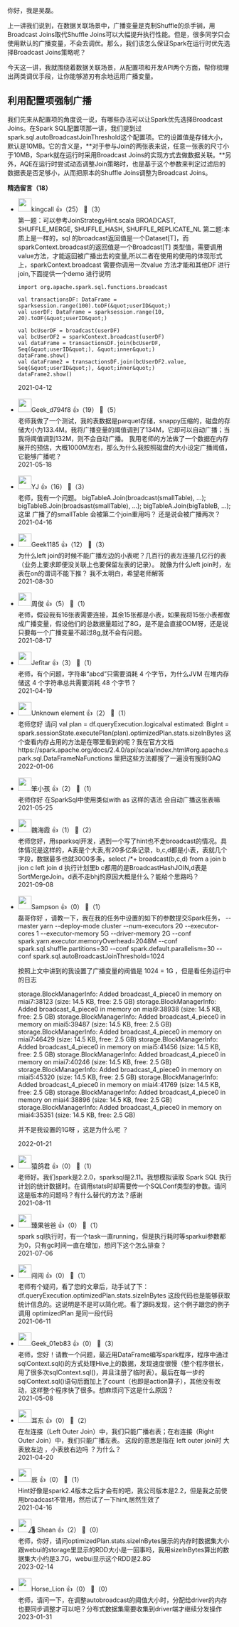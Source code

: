 你好，我是吴磊。

上一讲我们说到，在数据关联场景中，广播变量是克制Shuffle的杀手锏，用Broadcast Joins取代Shuffle Joins可以大幅提升执行性能。但是，很多同学只会使用默认的广播变量，不会去调优。那么，我们该怎么保证Spark在运行时优先选择Broadcast Joins策略呢？

今天这一讲，我就围绕着数据关联场景，从配置项和开发API两个方面，帮你梳理出两类调优手段，让你能够游刃有余地运用广播变量。

## 利用配置项强制广播

我们先来从配置项的角度说一说，有哪些办法可以让Spark优先选择Broadcast Joins。在Spark SQL配置项那一讲，我们提到过spark.sql.autoBroadcastJoinThreshold这个配置项。它的设置值是存储大小，默认是10MB。它的含义是，**对于参与Join的两张表来说，任意一张表的尺寸小于10MB，Spark就在运行时采用Broadcast Joins的实现方式去做数据关联。**另外，AQE在运行时尝试动态调整Join策略时，也是基于这个参数来判定过滤后的数据表是否足够小，从而把原本的Shuffle Joins调整为Broadcast Joins。
<div><strong>精选留言（18）</strong></div><ul>
<li><img src="https://static001.geekbang.org/account/avatar/00/10/20/d6/b9513db0.jpg" width="30px"><span>kingcall</span> 👍（25） 💬（3）<div>第一题：可以参考JoinStrategyHint.scala 
    BROADCAST,
    SHUFFLE_MERGE,
    SHUFFLE_HASH,
    SHUFFLE_REPLICATE_NL
第二题:本质上是一样的，sql 的broadcast返回值是一个Dataset[T]，而sparkContext.broadcast的返回值是一个Broadcast[T] 类型值，需要调用value方法，才能返回被广播出去的变量,所以二者在使用的使用的体现形式上，sparkContext.broadcast 需要你调用一次value 方法才能和其他DF 进行join,下面提供一个demo 进行说明

    import org.apache.spark.sql.functions.broadcast

    val transactionsDF: DataFrame = sparksession.range(100).toDF(&quot;userID&quot;)
    val userDF: DataFrame = sparksession.range(10, 20).toDF(&quot;userID&quot;)

    val bcUserDF = broadcast(userDF)
    val bcUserDF2 = sparkContext.broadcast(userDF)
    val dataFrame = transactionsDF.join(bcUserDF, Seq(&quot;userID&quot;), &quot;inner&quot;)
    dataFrame.show()
    val dataFrame2 = transactionsDF.join(bcUserDF2.value, Seq(&quot;userID&quot;), &quot;inner&quot;)
    dataFrame2.show()
</div>2021-04-12</li><br/><li><img src="https://thirdwx.qlogo.cn/mmopen/vi_32/Q0j4TwGTfTIiaeebUYxl7e4jicPshDRKMbiculHUjKgZZ2ygDibn2S7bbsjeqYIdsEUdVyoryKNa43ZGnDQmWjv3ibQ/132" width="30px"><span>Geek_d794f8</span> 👍（19） 💬（5）<div>老师我做了一个测试，我的表数据是parquet存储，snappy压缩的，磁盘的存储大小为133.4M。我将广播变量的阈值调到了134M，它却可以自动广播；当我将阈值调到132M，则不会自动广播。
我用老师的方法做了一个数据在内存展开的预估，大概1000M左右，那么为什么我按照磁盘的大小设定广播阈值，它能够广播呢？</div>2021-05-18</li><br/><li><img src="http://thirdwx.qlogo.cn/mmopen/vi_32/PiajxSqBRaELOB7pvNfq404zOrBt7OfibficJmfaTHbd14w0Om7VRUakQWnEzmbbpJHGTmRYp0ibA31oJAZUVruatA/132" width="30px"><span>YJ</span> 👍（16） 💬（3）<div>老师，我有一个问题。 
bigTableA.Join(broadcast(smallTable), ...);
bigTableB.Join(broadsast(smallTable), ...);
bigTableA.Join(bigTableB, ...);
这里 广播了的smallTable 会被第二个join重用吗？ 还是说会被广播两次？</div>2021-04-16</li><br/><li><img src="https://static001.geekbang.org/account/avatar/00/1e/f5/9a/63dc81a2.jpg" width="30px"><span>Geek1185</span> 👍（12） 💬（3）<div>为什么left join的时候不能广播左边的小表呢？几百行的表左连接几亿行的表（业务上要求即便没关联上也要保留左表的记录）。
就像为什么left join时，左表在on的谓词不能下推？
我不太明白，希望老师解答</div>2021-08-30</li><br/><li><img src="https://static001.geekbang.org/account/avatar/00/29/90/99/24cccca5.jpg" width="30px"><span>周俊</span> 👍（5） 💬（1）<div>老师，假设我有16张表需要连接，其余15张都是小表，如果我将15张小表都做成广播变量，假设他们的总数据量超过了8G，是不是会直接OOM呀，还是说只要每一个广播变量不超过8g,就不会有问题。</div>2021-08-17</li><br/><li><img src="https://static001.geekbang.org/account/avatar/00/14/ea/23/508f71e3.jpg" width="30px"><span>Jefitar</span> 👍（3） 💬（1）<div>老师，有个问题，字符串“abcd”只需要消耗 4 个字节，为什么JVM 在堆内存储这 4 个字符串总共需要消耗 48 个字节？</div>2021-04-19</li><br/><li><img src="https://static001.geekbang.org/account/avatar/00/1e/f2/f5/b82f410d.jpg" width="30px"><span>Unknown element</span> 👍（2） 💬（1）<div>老师您好 请问
val plan = df.queryExecution.logicalval estimated: BigInt = spark.sessionState.executePlan(plan).optimizedPlan.stats.sizeInBytes
这个查看内存占用的方法是在哪里看到的呢？我在官方文档 
https:&#47;&#47;spark.apache.org&#47;docs&#47;2.4.0&#47;api&#47;scala&#47;index.html#org.apache.spark.sql.DataFrameNaFunctions 里把这些方法都搜了一遍没有搜到QAQ</div>2022-01-06</li><br/><li><img src="https://static001.geekbang.org/account/avatar/00/1b/76/62/74e6d2d1.jpg" width="30px"><span>笨小孩</span> 👍（2） 💬（1）<div>老师你好  在SparkSql中使用类似with  as  这样的语法  会自动广播这张表嘛</div>2021-05-25</li><br/><li><img src="https://static001.geekbang.org/account/avatar/00/25/35/cf/aa4f9c65.jpg" width="30px"><span>魏海霞</span> 👍（1） 💬（2）<div>老师您好，用sparksql开发，遇到一个写了hint也不走broadcast的情况。具体情况是这样的，A表是个大表,有20多亿条记录，b,c,d都是小表，表就几个字段，数据最多也就3000多条，select &#47;*+ broadcast(b,c,d) from a join b jion c left join d
执行计划里b c都用的是BroadcastHashJOIN,d表是SortMergeJoin。d表不走bhj的原因大概是什么？能给个思路吗？</div>2021-09-08</li><br/><li><img src="https://static001.geekbang.org/account/avatar/00/15/a3/f2/ab8c5183.jpg" width="30px"><span>Sampson</span> 👍（0） 💬（1）<div>磊哥你好 ，请教一下，我在我的任务中设置的如下的参数提交Spark任务，
--master yarn --deploy-mode cluster --num-executors 20 --executor-cores 1 --executor-memory 5G --driver-memory 2G  --conf spark.yarn.executor.memoryOverhead=2048M --conf spark.sql.shuffle.partitions=30 --conf spark.default.parallelism=30 --conf spark.sql.autoBroadcastJoinThreshold=1024 

按照上文中讲到的我设置了广播变量的阀值是 1024 = 1G ，但是看任务运行中的日志 

storage.BlockManagerInfo: Added broadcast_4_piece0 in memory on miai7:38123 (size: 14.5 KB, free: 2.5 GB)
storage.BlockManagerInfo: Added broadcast_4_piece0 in memory on miai9:38938 (size: 14.5 KB, free: 2.5 GB)
storage.BlockManagerInfo: Added broadcast_4_piece0 in memory on miai5:39487 (size: 14.5 KB, free: 2.5 GB)
storage.BlockManagerInfo: Added broadcast_4_piece0 in memory on miai7:46429 (size: 14.5 KB, free: 2.5 GB)
storage.BlockManagerInfo: Added broadcast_4_piece0 in memory on miai5:41456 (size: 14.5 KB, free: 2.5 GB)
storage.BlockManagerInfo: Added broadcast_4_piece0 in memory on miai7:40246 (size: 14.5 KB, free: 2.5 GB)
storage.BlockManagerInfo: Added broadcast_4_piece0 in memory on miai5:45320 (size: 14.5 KB, free: 2.5 GB)
storage.BlockManagerInfo: Added broadcast_4_piece0 in memory on miai4:41769 (size: 14.5 KB, free: 2.5 GB)
storage.BlockManagerInfo: Added broadcast_4_piece0 in memory on miai4:38896 (size: 14.5 KB, free: 2.5 GB)
storage.BlockManagerInfo: Added broadcast_4_piece0 in memory on miai4:35351 (size: 14.5 KB, free: 2.5 GB)

并不是我设置的1G呀 ，这是为什么呢 ？

</div>2022-01-21</li><br/><li><img src="https://static001.geekbang.org/account/avatar/00/1e/65/0f/7b9f27f2.jpg" width="30px"><span>猿鸽君</span> 👍（0） 💬（1）<div>老师好。我们spark是2.2.0，sparksql是2.11。我想模拟读取 Spark SQL 执行计划的统计数据时。在调用stats时却需要传一个SQLConf类型的参数。请问这是版本的问题吗？有什么替代的方法？感谢</div>2021-08-11</li><br/><li><img src="https://static001.geekbang.org/account/avatar/00/0f/97/62/1a2d7825.jpg" width="30px"><span>臻果爸爸</span> 👍（0） 💬（1）<div>spark sql执行时，有一个task一直running，但是执行耗时等sparkui参数都为0，只有gc时间一直在增加，想问下这个怎么排查？</div>2021-07-06</li><br/><li><img src="http://thirdwx.qlogo.cn/mmopen/vi_32/DYAIOgq83errHypG6kuO0V0bRwp74rm8srjoQ4zXUBNNLMcY19uNdz8Ea3rOFuBJibXMHWePMwBYpGsyyxiav0ibw/132" width="30px"><span>闯闯</span> 👍（0） 💬（1）<div>老师有个疑问，看了您的文章后，动手试了下：
df.queryExecution.optimizedPlan.stats.sizeInBytes
这段代码也是能够获取统计信息的。这说明是不是可以简化呢。看了源码发现，这个例子跟您的例子调用 optimizedPlan 是同一段代码</div>2021-06-11</li><br/><li><img src="https://static001.geekbang.org/account/avatar/00/18/fb/78/dc5a1035.jpg" width="30px"><span>Geek_01eb83</span> 👍（0） 💬（3）<div>老师，您好！请教一个问题，最近用DataFrame编写spark程序，程序中通过sqlContext.sql()的方式处理Hive上的数据，发现速度很慢（整个程序很长，用了很多次sqlContext.sql()，并且注册了临时表）。最后在每一步的sqlContext.sql()语句后面加上了count（也即是action算子），其他没有改动，这样整个程序快了很多。想麻烦问下这是什么原因？</div>2021-05-08</li><br/><li><img src="https://static001.geekbang.org/account/avatar/00/13/51/8b/29ed1c41.jpg" width="30px"><span>耳东</span> 👍（0） 💬（2）<div>在左连接（Left Outer Join）中，我们只能广播右表；在右连接（Right Outer Join）中，我们只能广播左表。  这段的意思是指在 left outer join时 大表放左边 ，小表放右边吗 ？为什么？</div>2021-04-20</li><br/><li><img src="https://static001.geekbang.org/account/avatar/00/21/26/db/27724a6f.jpg" width="30px"><span>辰</span> 👍（0） 💬（1）<div>Hint好像是spark2.4版本之后才会有的吧，我公司版本是2.2，但是我之前使用broadcast不管用，然后试了一下hint,居然生效了</div>2021-04-16</li><br/><li><img src="https://static001.geekbang.org/account/avatar/00/27/7b/2d/6ba4a75a.jpg" width="30px"><span>🦅⃒⃘⃤ Shean</span> 👍（2） 💬（0）<div>老师，你好，请问optimizedPlan.stats.sizeInBytes展示的内存时数据集大小跟webui的storage里显示的RDD大小是一回事吗，我用sizeInBytes算出的数据集大小约是3.7G，webui显示这个RDD是2.8G</div>2023-02-14</li><br/><li><img src="" width="30px"><span>Horse_Lion</span> 👍（0） 💬（0）<div>老师，请问一下，在调整autobroadcast的阈值大小时，分配给driver的内存也要同步调整才可以吧？分布式数据集需要收集到driver端才继续分发操作</div>2023-01-31</li><br/>
</ul>